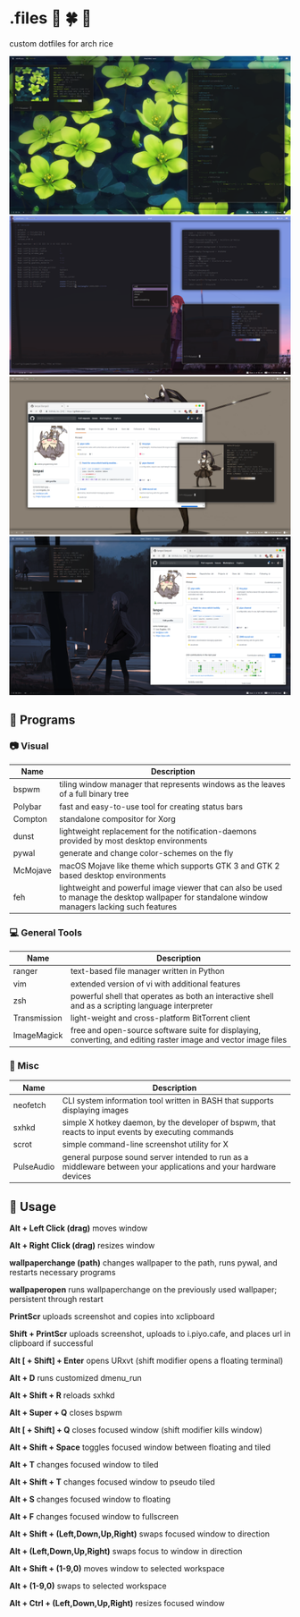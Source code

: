 # .files :blossom: :four_leaf_clover: :herb:
custom dotfiles for arch rice

![](screenshots/clover.png)
![](screenshots/dawn.png)
![](screenshots/katana.png)
![](screenshots/rifle.png)

## :minidisc: Programs

### :camera: Visual
| Name | Description |
| --- | --- |
| bspwm | tiling window manager that represents windows as the leaves of a full binary tree |
| Polybar | fast and easy-to-use tool for creating status bars |
| Compton | standalone compositor for Xorg |
| dunst | lightweight replacement for the notification-daemons provided by most desktop environments |
| pywal | generate and change color-schemes on the fly |
| McMojave | macOS Mojave like theme which supports GTK 3 and GTK 2 based desktop environments |
| feh | lightweight and powerful image viewer that can also be used to manage the desktop wallpaper for standalone window managers lacking such features |

### :computer: General Tools
| Name | Description |
| --- | --- |
| ranger | text-based file manager written in Python |
| vim | extended version of vi with additional features |
| zsh | powerful shell that operates as both an interactive shell and as a scripting language interpreter |
| Transmission | light-weight and cross-platform BitTorrent client |
| ImageMagick | free and open-source software suite for displaying, converting, and editing raster image and vector image files |

### :paperclip: Misc
| Name | Description |
| --- | --- |
| neofetch | CLI system information tool written in BASH that supports displaying images |
| sxhkd | simple X hotkey daemon, by the developer of bspwm, that reacts to input events by executing commands |
| scrot | simple command-line screenshot utility for X |
| PulseAudio | general purpose sound server intended to run as a middleware between your applications and your hardware devices |

## :page_facing_up: Usage

**Alt + Left Click (drag)** moves window

**Alt + Right Click (drag)** resizes window

**wallpaperchange (path)** changes wallpaper to the path, runs pywal, and restarts necessary programs

**wallpaperopen** runs wallpaperchange on the previously used wallpaper; persistent through restart

**PrintScr** uploads screenshot and copies into xclipboard

**Shift + PrintScr** uploads screenshot, uploads to i.piyo.cafe, and places url in clipboard if successful

**Alt [ + Shift] + Enter** opens URxvt (shift modifier opens a floating terminal)

**Alt + D** runs customized dmenu_run

**Alt + Shift + R** reloads sxhkd

**Alt + Super + Q** closes bspwm

**Alt [ + Shift] + Q** closes focused window (shift modifier kills window)

**Alt + Shift + Space** toggles focused window between floating and tiled

**Alt + T** changes focused window to tiled

**Alt + Shift + T** changes focused window to pseudo tiled

**Alt + S** changes focused window to floating

**Alt + F** changes focused window to fullscreen

**Alt + Shift + (Left,Down,Up,Right)** swaps focused window to direction

**Alt + (Left,Down,Up,Right)** swaps focus to window in direction

**Alt + Shift + (1-9,0)** moves window to selected workspace

**Alt + (1-9,0)** swaps to selected workspace

**Alt + Ctrl + (Left,Down,Up,Right)** resizes focused window
